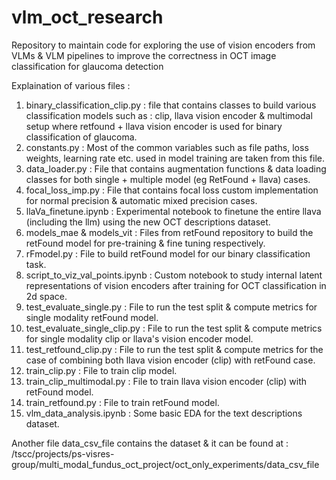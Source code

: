 # vlm_oct_research
Repository to maintain code for exploring the use of vision encoders from VLMs &amp; VLM pipelines to improve
the correctness in OCT image classification for glaucoma detection


Explaination of various files : 

1. binary_classification_clip.py : file that contains classes to build various classification models such as : clip, llava vision encoder & multimodal setup where retfound + llava vision encoder is used for binary classification of glaucoma.
2. constants.py : Most of the common variables such as file paths, loss weights, learning rate etc. used in model training are taken from this file.
3. data_loader.py : File that contains augmentation functions & data loading classes for both single + multiple model (eg RetFound + llava) cases.
4. focal_loss_imp.py : File that contains focal loss custom implementation for normal precision & automatic mixed precision cases.
5. llaVa_finetune.ipynb : Experimental notebook to finetune the entire llava (including the llm) using the new OCT descriptions dataset.
6. models_mae & models_vit : Files from retFound repository to build the retFound model for pre-training & fine tuning respectively.
7. rFmodel.py : File to build retFound model for our binary classification task.
8. script_to_viz_val_points.ipynb : Custom notebook to study internal latent representations of vision encoders after training for OCT classification in 2d space.
9. test_evaluate_single.py : File to run the test split & compute metrics for single modality retFound model.
10. test_evaluate_single_clip.py : File to run the test split & compute metrics for single modality clip or llava's vision encoder model.
11. test_retfound_clip.py : File to run the test split & compute metrics for the case of combining both llava vision encoder (clip) with retFound case.
12. train_clip.py : File to train clip model.
13. train_clip_multimodal.py : File to train llava vision encoder (clip) with retFound model.
14. train_retfound.py : File to train retFound model.
15. vlm_data_analysis.ipynb : Some basic EDA for the text descriptions dataset.

Another file data_csv_file contains the dataset & it can be found at : /tscc/projects/ps-visres-group/multi_modal_fundus_oct_project/oct_only_experiments/data_csv_file
